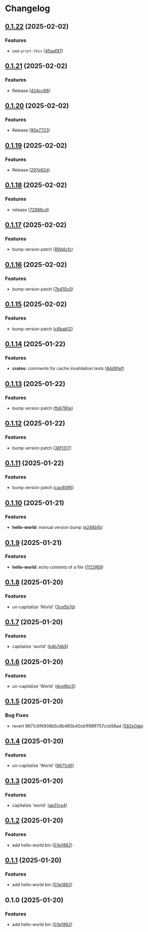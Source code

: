 # Changelog

## [0.1.22](https://github.com/0xangelo/cargo-workspace-template/compare/hello-world-v0.1.21...hello-world-v0.1.22) (2025-02-02)


### Features

* use `print-this` ([45aaf97](https://github.com/0xangelo/cargo-workspace-template/commit/45aaf97c4762deea3727e86b0e27e8d366ef58e7))

## [0.1.21](https://github.com/0xangelo/cargo-workspace-template/compare/hello-world-v0.1.20...hello-world-v0.1.21) (2025-02-02)


### Features

* Release ([424cc66](https://github.com/0xangelo/cargo-workspace-template/commit/424cc6671842f119b27cff4dbe807602d3071997))

## [0.1.20](https://github.com/0xangelo/cargo-workspace-template/compare/hello-world-v0.1.19...hello-world-v0.1.20) (2025-02-02)


### Features

* Release ([90e7723](https://github.com/0xangelo/cargo-workspace-template/commit/90e772375ec75ec1fb8bc3ea47ea299e5af937bb))

## [0.1.19](https://github.com/0xangelo/cargo-workspace-template/compare/hello-world-v0.1.18...hello-world-v0.1.19) (2025-02-02)


### Features

* Release ([297e82d](https://github.com/0xangelo/cargo-workspace-template/commit/297e82d9e66e281e22d62ea9fa72123b1acd707a))

## [0.1.18](https://github.com/0xangelo/cargo-workspace-template/compare/hello-world-v0.1.17...hello-world-v0.1.18) (2025-02-02)


### Features

* release ([72986cd](https://github.com/0xangelo/cargo-workspace-template/commit/72986cd011eb81444f5cad10be660fd56e9d3077))

## [0.1.17](https://github.com/0xangelo/cargo-workspace-template/compare/hello-world-v0.1.16...hello-world-v0.1.17) (2025-02-02)


### Features

* bump version patch ([89d4cfc](https://github.com/0xangelo/cargo-workspace-template/commit/89d4cfcc9f2dbafd0e05174e4e9bb82296de687d))

## [0.1.16](https://github.com/0xangelo/cargo-workspace-template/compare/hello-world-v0.1.15...hello-world-v0.1.16) (2025-02-02)


### Features

* bump version patch ([7b415c0](https://github.com/0xangelo/cargo-workspace-template/commit/7b415c0ca2d71f24c19b05332425dabc7a8e4d12))

## [0.1.15](https://github.com/0xangelo/cargo-workspace-template/compare/hello-world-v0.1.14...hello-world-v0.1.15) (2025-02-02)


### Features

* bump version patch ([c8bab12](https://github.com/0xangelo/cargo-workspace-template/commit/c8bab121d95f8e2fe6c0fdb2314d53b3dec5eaab))

## [0.1.14](https://github.com/0xangelo/cargo-workspace-template/compare/hello-world-v0.1.13...hello-world-v0.1.14) (2025-01-22)


### Features

* **crates:** comments for cache invalidation tests ([84d91ef](https://github.com/0xangelo/cargo-workspace-template/commit/84d91efd6a4fce76f1e46d3c82a29d78dd960c69))

## [0.1.13](https://github.com/0xangelo/cargo-workspace-template/compare/hello-world-v0.1.12...hello-world-v0.1.13) (2025-01-22)


### Features

* bump version patch ([fb6790e](https://github.com/0xangelo/cargo-workspace-template/commit/fb6790e4232f638ab1d8a9bacc25e41bb95bab92))

## [0.1.12](https://github.com/0xangelo/cargo-workspace-template/compare/hello-world-v0.1.11...hello-world-v0.1.12) (2025-01-22)


### Features

* bump version patch ([38f1317](https://github.com/0xangelo/cargo-workspace-template/commit/38f131787b266c897170dd271919d91afd406f48))

## [0.1.11](https://github.com/0xangelo/cargo-workspace-template/compare/hello-world-v0.1.10...hello-world-v0.1.11) (2025-01-22)


### Features

* bump version patch ([cac6095](https://github.com/0xangelo/cargo-workspace-template/commit/cac60957fe54e11cbbb1e2bdf3246221a462296d))

## [0.1.10](https://github.com/0xangelo/cargo-workspace-template/compare/hello-world-v0.1.9...hello-world-v0.1.10) (2025-01-21)


### Features

* **hello-world:** manual version bump ([e246bfb](https://github.com/0xangelo/cargo-workspace-template/commit/e246bfbde6ad7a2f4e79e2cc29b6fa6483d122d1))

## [0.1.9](https://github.com/0xangelo/cargo-workspace-template/compare/hello-world-v0.1.8...hello-world-v0.1.9) (2025-01-21)


### Features

* **hello-world:** echo contents of a file ([7f23f69](https://github.com/0xangelo/cargo-workspace-template/commit/7f23f692b24d6499888b7076ec4325b63b807711))

## [0.1.8](https://github.com/0xangelo/cargo-workspace-template/compare/hello-world-v0.1.7...hello-world-v0.1.8) (2025-01-20)


### Features

* un-capitalize 'World' ([3ce5b7d](https://github.com/0xangelo/cargo-workspace-template/commit/3ce5b7d0f44853b9e5aa4c3f0d5f174fd6828a1e))

## [0.1.7](https://github.com/0xangelo/cargo-workspace-template/compare/hello-world-v0.1.6...hello-world-v0.1.7) (2025-01-20)


### Features

* capitalize 'world' ([b4b7db5](https://github.com/0xangelo/cargo-workspace-template/commit/b4b7db5f9a22f79c00405d9af500060be087863f))

## [0.1.6](https://github.com/0xangelo/cargo-workspace-template/compare/hello-world-v0.1.5...hello-world-v0.1.6) (2025-01-20)


### Features

* un-capitalize 'World' ([dce9bc5](https://github.com/0xangelo/cargo-workspace-template/commit/dce9bc5d3a1767b2a11462102d2e19c6afc638bb))

## [0.1.5](https://github.com/0xangelo/cargo-workspace-template/compare/hello-world-v0.1.4...hello-world-v0.1.5) (2025-01-20)


### Bug Fixes

* revert 9671c6f6908b5c8b485b40cb1f98ff757ccb58ad ([582e0da](https://github.com/0xangelo/cargo-workspace-template/commit/582e0da913cb42d402c2338409157a80711b06f9))

## [0.1.4](https://github.com/0xangelo/cargo-workspace-template/compare/hello-world-v0.1.3...hello-world-v0.1.4) (2025-01-20)


### Features

* un-capitalize 'World' ([9671c6f](https://github.com/0xangelo/cargo-workspace-template/commit/9671c6f6908b5c8b485b40cb1f98ff757ccb58ad))

## [0.1.3](https://github.com/0xangelo/cargo-workspace-template/compare/hello-world-v0.1.2...hello-world-v0.1.3) (2025-01-20)


### Features

* capitalize 'world' ([aa31ce4](https://github.com/0xangelo/cargo-workspace-template/commit/aa31ce41d608e09708584313651cb839743d09db))

## [0.1.2](https://github.com/0xangelo/cargo-workspace-template/compare/hello-world-v0.1.1...hello-world-v0.1.2) (2025-01-20)


### Features

* add hello-world bin ([03e1862](https://github.com/0xangelo/cargo-workspace-template/commit/03e18627df7e970a167955f47c2439d7ac5a9e83))

## [0.1.1](https://github.com/0xangelo/cargo-workspace-template/compare/hello-world-v0.1.0...hello-world-v0.1.1) (2025-01-20)


### Features

* add hello-world bin ([03e1862](https://github.com/0xangelo/cargo-workspace-template/commit/03e18627df7e970a167955f47c2439d7ac5a9e83))

## 0.1.0 (2025-01-20)


### Features

* add hello-world bin ([03e1862](https://github.com/0xangelo/cargo-workspace-template/commit/03e18627df7e970a167955f47c2439d7ac5a9e83))
